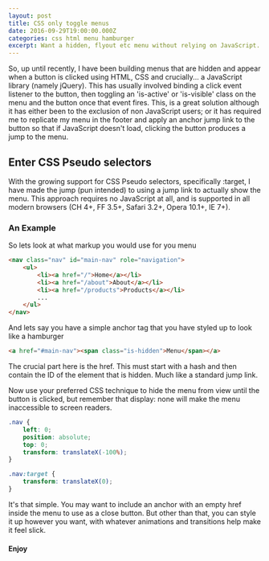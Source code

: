 ```yaml
---
layout: post
title: CSS only toggle menus
date: 2016-09-29T19:00:00.000Z
categories: css html menu hamburger
excerpt: Want a hidden, flyout etc menu without relying on JavaScript. Here's how!
---
```


So, up until recently, I have been building menus that are hidden and appear when a button is clicked using HTML, CSS and crucially... a JavaScript library (namely jQuery).
This has usually involved binding a click event listener to the button, then toggling an 'is-active' or 'is-visible' class on the menu and the button once that event fires. This, is a great solution although it has either been to the exclusion of non JavaScript users; or it has required me to replicate my menu in the footer and apply an anchor jump link to the button so that if JavaScript doesn't load, clicking the button produces a jump to the menu.

## Enter CSS Pseudo selectors

With the growing support for CSS Pseudo selectors, specifically :target, I have made the jump (pun intended) to using a jump link to actually show the menu. This approach requires no JavaScript at all, and is supported in all modern browsers (CH 4+, FF 3.5+, Safari 3.2+, Opera 10.1+, IE 7+).

### An Example

So lets look at what markup you would use for you menu

```` html
<nav class="nav" id="main-nav" role="navigation">
	<ul>
		<li><a href="/">Home</a></li>
		<li><a href="/about">About</a></li>
		<li><a href="/products">Products</a></li>
		...
	</ul>
</nav>
````

And lets say you have a simple anchor tag that you have styled up to look like a hamburger

```` html
<a href="#main-nav"><span class="is-hidden">Menu</span></a>
````

The crucial part here is the href. This must start with a hash and then contain the ID of the element that is hidden. Much like a standard jump link.

Now use your preferred CSS technique to hide the menu from view until the button is clicked, but remember that display: none will make the menu inaccessible to screen readers.

```` css
.nav {
	left: 0;
	position: absolute;
	top: 0;
	transform: translateX(-100%);
}

.nav:target {
	transform: translateX(0);
}
````

It's that simple.
You may want to include an anchor with an empty href inside the menu to use as a close button. But other than that, you can style it up however you want, with whatever animations and transitions help make it feel slick.

#### Enjoy 
